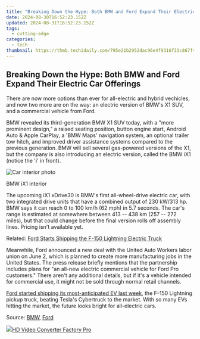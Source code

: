 ```yaml
---
title: "Breaking Down the Hype: Both BMW and Ford Expand Their Electric Car Offerings"
date: 2024-08-30T16:52:23.152Z
updated: 2024-08-31T16:52:23.152Z
tags:
  - cutting-edge
categories:
  - tech
thumbnail: https://thmb.techidaily.com/795e21b2952dac96e4f9316f33c867f4d5e9a26e7b970dc3ae9c242e74e0d377.jpg
---
```


## Breaking Down the Hype: Both BMW and Ford Expand Their Electric Car Offerings

There are now more options than ever for all-electric and hybrid vechicles, and now two more are on the way: an electric version of BMW's X1 SUV, and a commercial vehicle from Ford.

 BMW revealed its third-generation BMW X1 SUV today, with a "more prominent design," a raised seating position, button engine start, Android Auto & Apple CarPlay, a 'BMW Maps' navigation system, an optional trailer tow hitch, and improved driver assistance systems compared to the previous generation. BMW will sell several gas-powered versions of the X1, but the company is also introducing an electric version, called the BMW iX1 (notice the 'i' in front).

![Car interior photo](https://static1.howtogeekimages.com/wordpress/wp-content/uploads/2022/06/P90465730-lowRes.jpg) 

BMW iX1 interior

 The upcoming iX1 xDrive30 is BMW's first all-wheel-drive electric car, with two integrated drive units that have a combined output of 230 kW/313 hp. BMW says it can reach 0 to 100 km/h (62 mph) in 5.7 seconds. The car's range is estimated at somewhere between 413 -- 438 km (257 -- 272 miles), but that could change before the final version rolls off assembly lines. Pricing isn't available yet.

Related: [Ford Starts Shipping the F-150 Lightning Electric Truck](https://activate-lock.techidaily.com/how-to-factory-reset-ipad-or-apple-iphone-11-without-icloud-password-or-apple-id-by-drfone-ios/) 

 Meanwhile, Ford announced a new deal with the United Auto Workers labor union on June 2, which is planned to create more manufacturing jobs in the United States. The press release briefly mentions that the partnership includes plans for "an all-new electric commercial vehicle for Ford Pro customers." There aren't any additional details, but if it's a vehicle intended for commercial use, it might not be sold through normal retail channels.

[Ford started shipping its most-anticipated EV last week](https://activate-lock.techidaily.com/how-to-factory-reset-ipad-or-apple-iphone-11-without-icloud-password-or-apple-id-by-drfone-ios/), the F-150 Lightning pickup truck, beating Tesla's Cybertruck to the market. With so many EVs hitting the market, the future looks bright for all-electric cars.

 Source: [BMW](https://www.press.bmwgroup.com/global/article/detail/T0393974EN/the-all-new-bmw-x1-and-the-first-ever-bmw-ix1), [Ford](https://media.ford.com/content/fordmedia/fna/us/en/news/2022/06/02/ford-6200-new-uaw-jobs-midwest.html)

<ins class="adsbygoogle"
     style="display:block"
     data-ad-format="autorelaxed"
     data-ad-client="ca-pub-7571918770474297"
     data-ad-slot="1223367746"></ins>



<ins class="adsbygoogle"
     style="display:block"
     data-ad-client="ca-pub-7571918770474297"
     data-ad-slot="8358498916"
     data-ad-format="auto"
     data-full-width-responsive="true"></ins>



<!-- affiliate ads begin -->
<a href="https://secure.2checkout.com/order/checkout.php?PRODS=4537546&QTY=1&AFFILIATE=108875&CART=1"><img src="https://secure.avangate.com/images/merchant/4b0a0290ad7df100b77e86839989a75e/products/7_copy_2_2_hdpro.png" border="0">HD Video Converter Factory Pro</a>
<!-- affiliate ads end -->